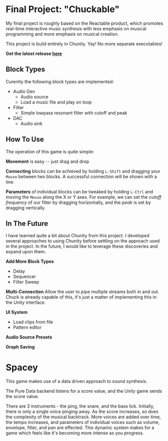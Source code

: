# Final Project: "Chuckable"

My final project is roughly based on the Reactable product, which promotes real-time interactive music synthesis with less emphasis on musical programming and more emphasis on musical creation.

This project is build entirely in Chunity. Yay! No more separate executables!

**Get the latest release [here](https://github.com/seanerice/ChuckSpacey/releases/tag/v0.1)**

## Block Types

Curently the following block types are implemented:
* Audio Gen
  * Audio source
  * Load a music file and play on loop
* Filter
  * Simple lowpass resonant filter with cutoff and peak
* DAC
  * Audio sink

## How To Use

The operation of this game is quite simple:

**Movement** is easy -- just drag and drop

**Connecting** blocks can be achieved by holding `L-Shift` and dragging your `Mouse` between two blocks. A successful connection will be shown with a line.

**Parameters** of individual blocks can be tweaked by holding `L-Ctrl` and moving the `Mouse` along the X or Y axes. For example, we can set the *cutoff frequency* of our filter by dragging horizontally, and the *peak* is set by dragging vertically.

## In The Future

I have learned quite a bit about Chunity from this project. I developed several approaches to using Chunity before settling on the approach used in the project. In the future, I would like to leverage these discoveries and expand upon them.

**Add More Block Types**
* Delay
* Sequencer
* Filter Sweep

**Multi-Connection**
Allow the user to pipe multiple streams both in and out. Chuck is already capable of this, it's just a matter of implementing this in the Unity interface.

**UI System**
* Load clips from file
* Pattern editor

**Audio Source Presets**

**Graph Saving**

# Spacey

This game makes use of a data driven approach to sound synthesis.

The Pure Data backend listens for a score value, and the Unity game sends the score value.

There are 3 instruments - the ping, the snare, and the bass lick.
Initially, there is only a single voice pinging away. As the score increases, so does the complexity of the musical backtrack. More voices are added over time, the tempo increases, and parameters of individual voices such as volume, envelope, filter, and pan are effected. This dynamic system makes for a game which feels like it's becoming more intense as you progress.
